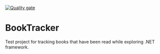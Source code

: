 [![Quality gate](https://sonarcloud.io/api/project_badges/quality_gate?project=AlexanderColen_BookTracker)](https://sonarcloud.io/dashboard?id=AlexanderColen_BookTracker)
# BookTracker
Test project for tracking books that have been read while exploring .NET framework.
